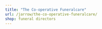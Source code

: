 ```yaml
---
title: "The Co-operative Funeralcare"
url: /jarrow/the-co-operative-funeralcare/
shop: funeral directors
---
```

